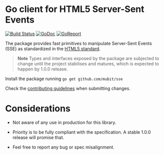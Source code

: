 # Go client for HTML5 Server-Sent Events

[![Build Status](https://travis-ci.org/mubit/sse.svg?branch=master)](https://travis-ci.org/mubit/sse)
[![GoDoc](https://godoc.org/github.com/mubit/sse?status.svg)](https://godoc.org/github.com/mubit/sse)
[![GoReport](https://goreportcard.com/badge/github.com/mubit/sse)](https://goreportcard.com/report/github.com/mubit/sse)

The package provides fast primitives to manipulate Server-Sent Events (SSE) as
standardized in the [HTML5 standard](https://html.spec.whatwg.org/multipage/comms.html).

> **Note**
> Types and interfaces exposed by the package are subjected to change until 
the project stabilises and matures, which is expected to happen by 1.0.0 release.

Install the package running `go get github.com/mubit/sse`

Check the [contributing guidelines](CONTRIBUTING.md) when submitting changes.

# Considerations

- Not aware of any use in production for this library.

- Priority is to be fully compliant with the specification. 
A stable 1.0.0 release will promise that.

- Feel free to report any bug or spec misalignment.

